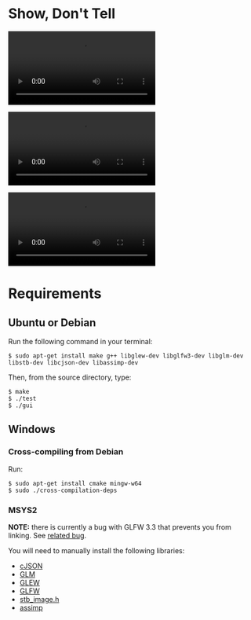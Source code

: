 # Show, Don't Tell

![Exploring the Earth, the Moon and Jupiter](media/explore.ogv)

![Observing how the phases of the Moon work](media/moon.ogv)

![Piloting a spaceship in orbit](media/spaceship.ogv)

# Requirements

## Ubuntu or Debian

Run the following command in your terminal:

```
$ sudo apt-get install make g++ libglew-dev libglfw3-dev libglm-dev libstb-dev libcjson-dev libassimp-dev
```

Then, from the source directory, type:

```
$ make
$ ./test
$ ./gui
```

## Windows

### Cross-compiling from Debian

Run:

```
$ sudo apt-get install cmake mingw-w64
$ sudo ./cross-compilation-deps
```

### MSYS2

**NOTE:** there is currently a bug with GLFW 3.3 that prevents you from
linking. See [related bug](https://github.com/glfw/glfw/issues/1547).

You will need to manually install the following libraries:

- [cJSON](https://github.com/DaveGamble/cJSON/)
- [GLM](https://github.com/g-truc/glm/)
- [GLEW](https://github.com/nigels-com/glew/)
- [GLFW](https://github.com/glfw/glfw/)
- [stb_image.h](https://github.com/nothings/stb/blob/master/stb_image.h)
- [assimp](https://github.com/assimp/assimp/)
